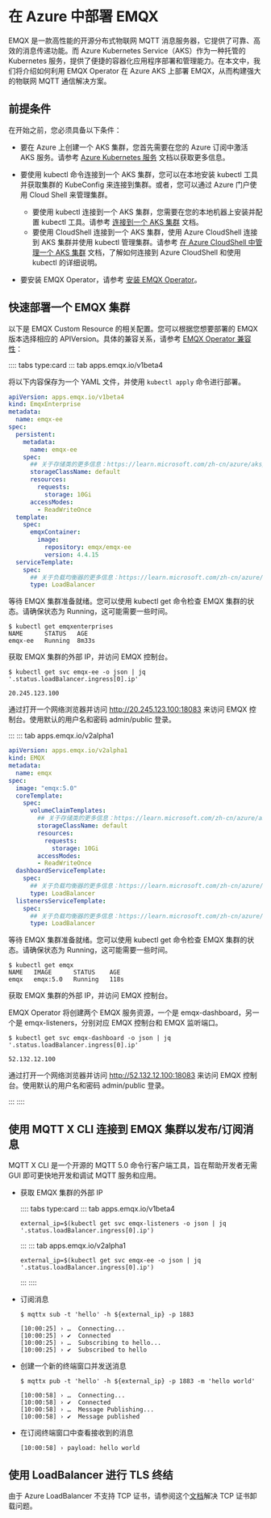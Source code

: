 # 在 Azure 中部署 EMQX

EMQX 是一款高性能的开源分布式物联网 MQTT 消息服务器，它提供了可靠、高效的消息传递功能。而 Azure Kubernetes Service（AKS）作为一种托管的 Kubernetes 服务，提供了便捷的容器化应用程序部署和管理能力。在本文中，我们将介绍如何利用 EMQX Operator 在 Azure AKS 上部署 EMQX，从而构建强大的物联网 MQTT 通信解决方案。


## 前提条件

在开始之前，您必须具备以下条件：

- 要在 Azure 上创建一个 AKS 集群，您首先需要在您的 Azure 订阅中激活 AKS 服务。请参考 [Azure Kubernetes 服务](https://learn.microsoft.com/zh-cn/azure/aks/) 文档以获取更多信息。

- 要使用 kubectl 命令连接到一个 AKS 集群，您可以在本地安装 kubectl 工具并获取集群的 KubeConfig 来连接到集群。或者，您可以通过 Azure 门户使用 Cloud Shell 来管理集群。
  - 要使用 kubectl 连接到一个 AKS 集群，您需要在您的本地机器上安装并配置 kubectl 工具。请参考 [连接到一个 AKS 集群](https://learn.microsoft.com/zh-cn/azure/aks/learn/quick-kubernetes-deploy-cli) 文档。
  - 要使用 CloudShell 连接到一个 AKS 集群，使用 Azure CloudShell 连接到 AKS 集群并使用 kubectl 管理集群。请参考 [在 Azure CloudShell 中管理一个 AKS 集群](https://learn.microsoft.com/zh-cn/azure/aks/learn/quick-kubernetes-deploy-portal?tabs=azure-cli) 文档，了解如何连接到 Azure CloudShell 和使用 kubectl 的详细说明。

- 要安装 EMQX Operator，请参考 [安装 EMQX Operator](../getting-started/getting-started.md)。

## 快速部署一个 EMQX 集群

以下是 EMQX Custom Resource 的相关配置。您可以根据您想要部署的 EMQX 版本选择相应的 APIVersion。具体的兼容关系，请参考 [EMQX Operator 兼容性](../index.md)：

:::: tabs type:card
::: tab apps.emqx.io/v1beta4

将以下内容保存为一个 YAML 文件，并使用 `kubectl apply` 命令进行部署。

```yaml
apiVersion: apps.emqx.io/v1beta4
kind: EmqxEnterprise
metadata:
  name: emqx-ee
spec:
  persistent:
    metadata:
      name: emqx-ee
    spec:
      ## 关于存储类的更多信息：https://learn.microsoft.com/zh-cn/azure/aks/concepts-storage#storage-classes
      storageClassName: default
      resources:
        requests:
          storage: 10Gi
      accessModes:
        - ReadWriteOnce
  template:
    spec:
      emqxContainer:
        image:
          repository: emqx/emqx-ee
          version: 4.4.15
  serviceTemplate:
    spec:
      ## 关于负载均衡器的更多信息：https://learn.microsoft.com/zh-cn/azure/aks/load-balancer-standard
      type: LoadBalancer
```

等待 EMQX 集群准备就绪。您可以使用 kubectl get 命令检查 EMQX 集群的状态。请确保状态为 Running，这可能需要一些时间。


```shell
$ kubectl get emqxenterprises
NAME      STATUS   AGE
emqx-ee   Running  8m33s
```

获取 EMQX 集群的外部 IP，并访问 EMQX 控制台。

```shell
$ kubectl get svc emqx-ee -o json | jq '.status.loadBalancer.ingress[0].ip'

20.245.123.100
```

通过打开一个网络浏览器并访问 http://20.245.123.100:18083 来访问 EMQX 控制台。使用默认的用户名和密码 admin/public 登录。

:::
::: tab apps.emqx.io/v2alpha1

```yaml
apiVersion: apps.emqx.io/v2alpha1
kind: EMQX
metadata:
  name: emqx
spec:
  image: "emqx:5.0"
  coreTemplate:
    spec:
      volumeClaimTemplates:
        ## 关于存储类的更多信息：https://learn.microsoft.com/zh-cn/azure/aks/concepts-storage#storage-classes
        storageClassName: default
        resources:
          requests:
            storage: 10Gi
        accessModes:
        - ReadWriteOnce
  dashboardServiceTemplate:
    spec:
      ## 关于负载均衡器的更多信息：https://learn.microsoft.com/zh-cn/azure/aks/load-balancer-standard
      type: LoadBalancer
  listenersServiceTemplate:
    spec:
      ## 关于负载均衡器的更多信息：https://learn.microsoft.com/zh-cn/azure/aks/load-balancer-standard
      type: LoadBalancer
```

等待 EMQX 集群准备就绪。您可以使用 kubectl get 命令检查 EMQX 集群的状态。请确保状态为 Running，这可能需要一些时间。

```shell
$ kubectl get emqx
NAME   IMAGE      STATUS    AGE
emqx   emqx:5.0   Running   118s
```

获取 EMQX 集群的外部 IP，并访问 EMQX 控制台。

EMQX Operator 将创建两个 EMQX 服务资源，一个是 emqx-dashboard，另一个是 emqx-listeners，分别对应 EMQX 控制台和 EMQX 监听端口。

```shell
$ kubectl get svc emqx-dashboard -o json | jq '.status.loadBalancer.ingress[0].ip'

52.132.12.100
```

通过打开一个网络浏览器并访问 http://52.132.12.100:18083 来访问 EMQX 控制台。使用默认的用户名和密码 admin/public 登录。

:::
::::

## 使用 MQTT X CLI 连接到 EMQX 集群以发布/订阅消息

MQTT X CLI 是一个开源的 MQTT 5.0 命令行客户端工具，旨在帮助开发者无需 GUI 即可更快地开发和调试 MQTT 服务和应用。

- 获取 EMQX 集群的外部 IP

    :::: tabs type:card
    ::: tab apps.emqx.io/v1beta4

    ```shell
    external_ip=$(kubectl get svc emqx-listeners -o json | jq '.status.loadBalancer.ingress[0].ip')
    ```

    :::
    ::: tab apps.emqx.io/v2alpha1

    ```shell
    external_ip=$(kubectl get svc emqx-ee -o json | jq '.status.loadBalancer.ingress[0].ip')
    ```

    :::
    ::::

- 订阅消息

  ```shell
  $ mqttx sub -t 'hello' -h ${external_ip} -p 1883

  [10:00:25] › …  Connecting...
  [10:00:25] › ✔  Connected
  [10:00:25] › …  Subscribing to hello...
  [10:00:25] › ✔  Subscribed to hello
  ```

- 创建一个新的终端窗口并发送消息

    ```shell
    $ mqttx pub -t 'hello' -h ${external_ip} -p 1883 -m 'hello world'

    [10:00:58] › …  Connecting...
    [10:00:58] › ✔  Connected
    [10:00:58] › …  Message Publishing...
    [10:00:58] › ✔  Message published
    ```

- 在订阅终端窗口中查看接收到的消息

  ```shell
  [10:00:58] › payload: hello world
  ```

## 使用 LoadBalancer 进行 TLS 终结

由于 Azure LoadBalancer 不支持 TCP 证书，请参阅这个[文档](https://github.com/emqx/emqx-operator/discussions/312)解决 TCP 证书卸载问题。
